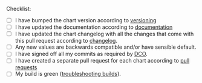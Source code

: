 <!--
Note on DCO:

If the DCO action in the integration test fails, one or more of your commits are not signed off. Please click on the *Details* link next to the DCO action for instructions on how to resolve this.
-->

Checklist:

* [ ] I have bumped the chart version according to [versioning](https://github.com/argoproj/argo-helm/blob/main/CONTRIBUTING.md#versioning)
* [ ] I have updated the documentation according to [documentation](https://github.com/argoproj/argo-helm/blob/main/CONTRIBUTING.md#documentation)
* [ ] I have updated the chart changelog with all the changes that come with this pull request according to [changelog](https://github.com/argoproj/argo-helm/blob/main/CONTRIBUTING.md#changelog).
* [ ] Any new values are backwards compatible and/or have sensible default.
* [ ] I have signed off all my commits as required by [DCO](https://github.com/argoproj/argoproj/blob/master/community/CONTRIBUTING.md).
* [ ] I have created a separate pull request for each chart according to [pull requests](https://github.com/argoproj/argo-helm/blob/main/CONTRIBUTING.md#pull-requests)
* [ ] My build is green ([troubleshooting builds](https://argo-cd.readthedocs.io/en/stable/developer-guide/ci/)).

<!-- Changes are automatically published when merged to `main`. They are not published on branches. -->
